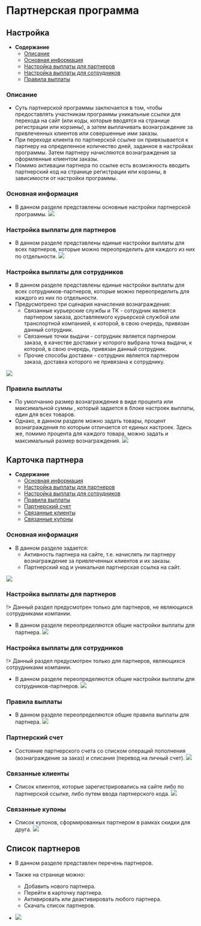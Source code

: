 # Партнерская программа

## Настройка
* __Содержание__
    + [Описание](/marketing/affiliates?id=Описание)
    + [Основная информация](/marketing/affiliates?id=Основная-информация)
    + [Настройка выплаты для партнеров](/marketing/affiliates?id=Настройка-выплаты-для-партнеров)
    + [Настройка выплаты для сотрудников](/marketing/affiliates?id=Настройка-выплаты-для-сотрудников)
    + [Правила выплаты](/marketing/affiliates?id=Правила-выплаты)

### Описание
* Суть партнерской программы заключается в том, чтобы предоставлять участникам программы уникальные ссылки для перехода на сайт (или коды, которые вводятся на странице регистрации или корзины), а затем выплачивать вознаграждение за привлеченных клиентов или совершенные ими заказы.
* При переходе клиента по партнерской ссылке он привязывается к партнеру на определенное количество дней, заданное в настройках программы. Затем партнеру начисляются вознаграждения за оформленные клиентом заказы.
* Помимо активации партнера по ссылке есть возможность вводить партнерский код на странице регистрации или корзины, в зависимости от настройки программы.

### Основная информация
* В данном разделе представлены основные настройки партнерской программы.
![](../_media/marketing/affiliates-settings-general.png)

### Настройка выплаты для партнеров
* В данном разделе представлены единые настройки выплаты для всех партнеров, которые можно переопределить для каждого из них по отдельности.
![](../_media/marketing/affiliates-settings-partners.png)

### Настройка выплаты для сотрудников
* В данном разделе представлены единые настройки выплаты для всех сотрудников-партнеров, которые можно переопределить для каждого из них по отдельности.
* Предусмотрено три сценария начисления вознаграждения:
    + Связанные курьерские службы и ТК - сотрудник является партнером заказа,  доставляемого курьерской службой или транспортной компанией, к которой, в свою очередь, привязан данный сотрудник.
    + Связанные точки выдачи - сотрудник является партнером заказа, в качестве доставки у которого выбрана точка выдачи, к которой, в свою очередь, привязан данный сотрудник.
    + Прочие способы доставки - сотрудник является партнером заказа, доставка которого не привязана к сотруднику.

![](../_media/marketing/affiliates-settings-staff.png)

### Правила выплаты
* По умолчанию размер вознаграждения в виде процента или максимальной суммы , который задается в блоке настроек выплаты, един для всех товаров. 
* Однако, в данном разделе можно задать товары, процент вознаграждения по которым отличается от единых настроек. Здесь же, помимо процента для каждого товара, можно задать и максимальный размер  вознаграждения.
![](../_media/marketing/affiliates-settings-payout.png)

## Карточка партнера
* __Содержание__
    + [Основная информация](/marketing/affiliates?id=Основная-информация-1)
    + [Настройка выплаты для партнеров](/marketing/affiliates?id=Настройка-выплаты-для-партнеров-1)
    + [Настройка выплаты для сотрудников](/marketing/affiliates?id=Настройка-выплаты-для-сотрудников-1)
    + [Правила выплаты](/marketing/affiliates?id=Правила-выплаты-1)
    + [Партнерский счет](/marketing/affiliates?id=Партнерский-счет)
    + [Связанные клиенты](/marketing/affiliates?id=Связанные-клиенты)
    + [Связанные купоны](/marketing/affiliates?id=Связанные-купоны)

### Основная информация
* В данном разделе задается:
    + Активность партнера на сайте, т.е. начислять ли партнеру вознаграждение за привлеченных клиентов и их заказы.
    + Партнерский код и уникальная партнерская ссылка на сайт.

![](../_media/marketing/affiliates-partner-general.png)

### Настройка выплаты для партнеров
!> Данный раздел предусмотрен только для партнеров, не являющихся сотрудниками компании.
* В данном разделе переопределяются общие настройки выплаты для партнера.
![](../_media/marketing/affiliates-settings-partners-part.png)

### Настройка выплаты для сотрудников
!> Данный раздел предусмотрен только для партнеров, являющихся сотрудниками компании.
* В данном разделе переопределяются общие настройки выплаты для сотрудников-партнеров.
![](../_media/marketing/affiliates-settings-staff.png)

### Правила выплаты
* В данном разделе переопределяются общие правила выплаты для партнера.
![](../_media/marketing/affiliates-settings-payout.png)

### Партнерский счет
* Состояние партнерского счета со списком операций пополнения (вознаграждение за заказ) и списания (перевод на личный счет).
![](../_media/marketing/marketing28.png)

### Связанные клиенты
* Список клиентов, которые зарегистрировались на сайте либо по партнерской ссылке, либо путем ввода партнерского кода.
![](../_media/marketing/affiliates-partner-clients.png)

### Связанные купоны
* Список купонов, сформированных партнером в рамках скидки для друга.
![](../_media/marketing/affiliates-partner-coupons.png)

## Список партнеров
* В данном разделе представлен перечень  партнеров.
* Также на странице можно:
    + Добавить нового партнера.
    + Перейти в карточку партнера.
    + Активировать или деактивировать любого партнера.
    + Скачать список партнеров. 

* ![](../_media/marketing/affiliates-partner-list.png)